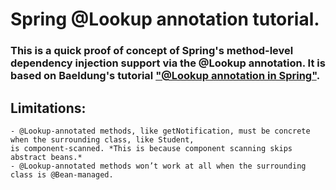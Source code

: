 # Spring @Lookup annotation tutorial.
### This is a quick proof of concept of Spring's method-level dependency injection support via the @Lookup annotation. It is based on Baeldung's tutorial ["@Lookup annotation in Spring"](http://www.baeldung.com/spring-lookup).

## Limitations:
    - @Lookup-annotated methods, like getNotification, must be concrete when the surrounding class, like Student,
    is component-scanned. *This is because component scanning skips abstract beans.*
    - @Lookup-annotated methods won’t work at all when the surrounding class is @Bean-managed.